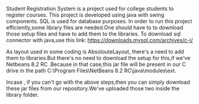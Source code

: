 Student Registration System is a project used for college students to register courses.
This project is developed using java with swing components.
SQL is used for database purposes.
In order to run this project efficiently,some library files are needed.One should have to to download those setup files and have to add them to the libraries.
To download sql connector with java,use this link: https://downloads.mysql.com/archives/c-j/

As layout used in some coding is AbsolouteLayout, there's a need to add them to libraries.But there's no need to download the setup for this,if we've Netbeans 8.2 RC .Because in that case,this jar file will be present in our C drive in the path C:\Program Files\NetBeans 8.2 RC\java\modules\ext.

Incase , if you can't go with the above steps,then you can simply download these jar files from our repository.We've uploaded those two inside the library folder.
